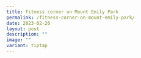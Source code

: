 ```yaml
---
title: Fitness corner on Mount Emily Park
permalink: /fitness-corner-on-mount-emily-park/
date: 2023-02-26
layout: post
description: ""
image: ""
variant: tiptap
---
```

